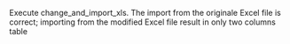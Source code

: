 Execute change_and_import_xls. The import from the originale Excel file is correct; importing from the modified Excel file result in only two columns table
